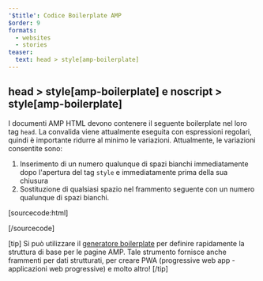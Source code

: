 ```yaml
---
'$title': Codice Boilerplate AMP
$order: 9
formats:
  - websites
  - stories
teaser:
  text: head > style[amp-boilerplate]
---
```


<!--
This file is imported from https://github.com/ampproject/amphtml/blob/main/spec/amp-boilerplate.md.
Please do not change this file.
If you have found a bug or an issue please
have a look and request a pull request there.
-->

<!---
Copyright 2015 The AMP HTML Authors. All Rights Reserved.

Licensed under the Apache License, Version 2.0 (the "License");
you may not use this file except in compliance with the License.
You may obtain a copy of the License at

      http://www.apache.org/licenses/LICENSE-2.0

Unless required by applicable law or agreed to in writing, software
distributed under the License is distributed on an "AS-IS" BASIS,
WITHOUT WARRANTIES OR CONDITIONS OF ANY KIND, either express or implied.
See the License for the specific language governing permissions and
limitations under the License.
-->

## head > style[amp-boilerplate] e noscript > style[amp-boilerplate]

I documenti AMP HTML devono contenere il seguente boilerplate nel loro tag `head`. La convalida viene attualmente eseguita con espressioni regolari, quindi è importante ridurre al minimo le variazioni. Attualmente, le variazioni consentite sono:

1. Inserimento di un numero qualunque di spazi bianchi immediatamente dopo l'apertura del tag `style` e immediatamente prima della sua chiusura
2. Sostituzione di qualsiasi spazio nel frammento seguente con un numero qualunque di spazi bianchi.

<!-- prettier-ignore-start -->

[sourcecode:html]
<style amp-boilerplate>body{-webkit-animation:-amp-start 8s steps(1,end) 0s 1 normal both;-moz-animation:-amp-start 8s steps(1,end) 0s 1 normal both;-ms-animation:-amp-start 8s steps(1,end) 0s 1 normal both;animation:-amp-start 8s steps(1,end) 0s 1 normal both}@-webkit-keyframes -amp-start{from{visibility:hidden}to{visibility:visible}}@-moz-keyframes -amp-start{from{visibility:hidden}to{visibility:visible}}@-ms-keyframes -amp-start{from{visibility:hidden}to{visibility:visible}}@-o-keyframes -amp-start{from{visibility:hidden}to{visibility:visible}}@keyframes -amp-start{from{visibility:hidden}to{visibility:visible}}</style><noscript><style amp-boilerplate>body{-webkit-animation:none;-moz-animation:none;-ms-animation:none;animation:none}</style></noscript>
[/sourcecode]

<!-- prettier-ignore-end -->

[tip] Si può utilizzare il [generatore boilerplate](https://amp.dev/boilerplate) per definire rapidamente la struttura di base per le pagine AMP. Tale strumento fornisce anche frammenti per dati strutturati, per creare PWA (progressive web app - applicazioni web progressive) e molto altro! [/tip]
